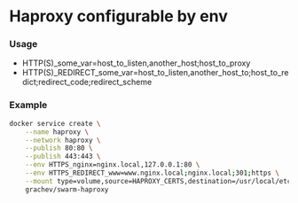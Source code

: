 # Haproxy configurable by env 

### Usage

 * HTTP(S)_some_var=host_to_listen,another_host;host_to_proxy
 * HTTP(S)_REDIRECT_some_var=host_to_listen,another_host_to;host_to_redict;redirect_code;redirect_scheme
 
### Example
```bash
docker service create \
	--name haproxy \
	--network haproxy \
	--publish 80:80 \
	--publish 443:443 \
	--env HTTPS_nginx=nginx.local,127.0.0.1:80 \
	--env HTTPS_REDIRECT_www=www.nginx.local;nginx.local;301;https \
	--mount type=volume,source=HAPROXY_CERTS,destination=/usr/local/etc/haproxy/certs \
	grachev/swarm-haproxy
```
